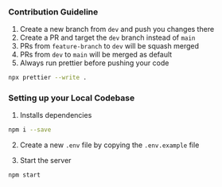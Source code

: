 ### Contribution Guideline

1. Create a new branch from `dev` and push you changes there
2. Create a PR and target the `dev` branch instead of `main`
3. PRs from `feature-branch` to `dev` will be squash merged
4. PRs from `dev` to `main` will be merged as default
5. Always run prettier before pushing your code

```bash
npx prettier --write .
```

### Setting up your Local Codebase

1. Installs dependencies

```bash
npm i --save
```

2. Create a new `.env` file by copying the `.env.example` file

3. Start the server

```bash
npm start
```
